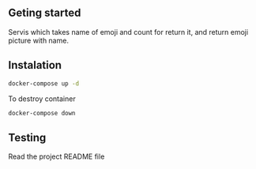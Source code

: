 ## Geting started
Servis which takes name of emoji and count for return it,
and return emoji picture with name.

## Instalation
```sh
docker-compose up -d
```
To destroy container
```sh
docker-compose down
```

## Testing
Read the project README file
